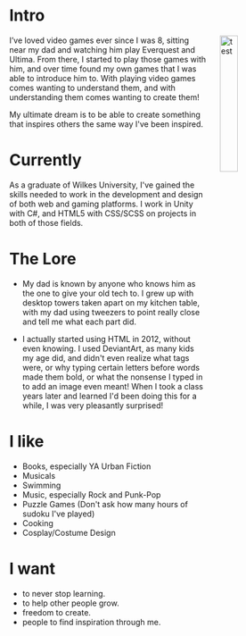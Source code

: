 
# Intro

<img src="/images/professional.jpg" alt="test" width="25%" style="float:right; padding-left:25px" />

I’ve loved video games ever since I was 8, sitting near my dad and watching him play Everquest and Ultima. From there, I started to play those games with him, and over time found my own games that I was able to introduce him to. With playing video games comes wanting to understand them, and with understanding them comes wanting to create them!
<br />

My ultimate dream is to be able to create something that inspires others the same way I've been inspired.



# Currently

As a graduate of Wilkes University, I've gained the skills needed to work in the development and design of both web and gaming platforms. I work in Unity with C#, and HTML5 with CSS/SCSS on projects in both of those fields.

# The Lore

- My dad is known by anyone who knows him as the one to give your old tech to. I grew up with desktop towers taken apart on my kitchen table, with my dad using tweezers to point really close and tell me what each part did.

- I actually started using HTML in 2012, without even knowing. I used DeviantArt, as many kids my age did, and didn't even realize what tags were, or why typing certain letters before words made them bold, or what the nonsense I typed in to add an image even meant! When I took a class years later and learned I'd been doing this for a while, I was very pleasantly surprised!

# I like

- Books, especially YA Urban Fiction
- Musicals
- Swimming
- Music, especially Rock and Punk-Pop
- Puzzle Games (Don't ask how many hours of sudoku I've played)
- Cooking
- Cosplay/Costume Design


# I want

- to never stop learning.
- to help other people grow.
- freedom to create.
- people to find inspiration through me.

